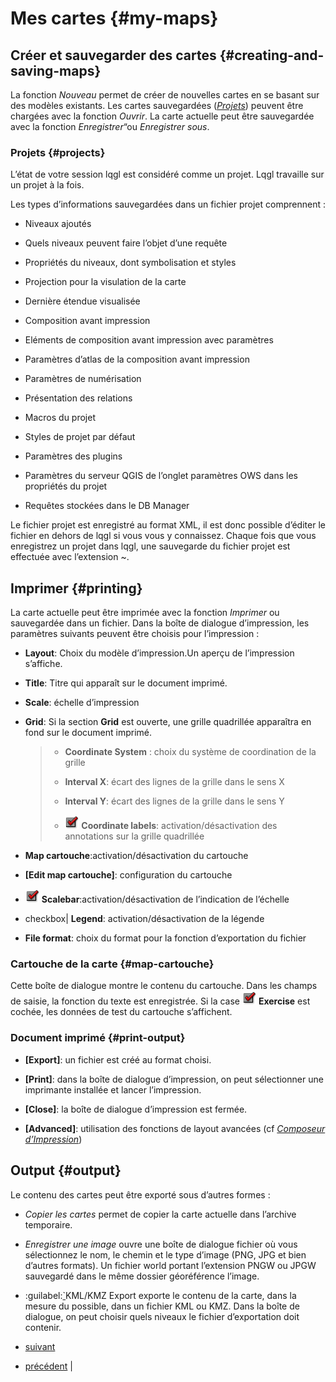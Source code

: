 # Mes cartes {#my-maps}

## Créer et sauvegarder des cartes {#creating-and-saving-maps}

La fonction *Nouveau* permet de créer de nouvelles cartes en se basant sur des modèles existants. Les cartes sauvegardées (<a href="#sec-projects" class="reference internal"><em>Projets</em></a>) peuvent être chargées avec la fonction *Ouvrir*. La carte actuelle peut être sauvegardée avec la fonction *Enregistrer*“ou *Enregistrer sous*.


### Projets {#projects}

L’état de votre session lqgl est considéré comme un projet. Lqgl travaille sur un projet à la fois.

Les types d’informations sauvegardées dans un fichier projet comprennent :

-   Niveaux ajoutés

-   Quels niveaux peuvent faire l’objet d’une requête

-   Propriétés du niveaux, dont symbolisation et styles

-   Projection pour la visulation de la carte

-   Dernière étendue visualisée

-   Composition avant impression

-   Eléments de composition avant impression avec paramètres

-   Paramètres d’atlas de la composition avant impression

-   Paramètres de numérisation

-   Présentation des relations

-   Macros du projet

-   Styles de projet par défaut

-   Paramètres des plugins

-   Paramètres du serveur QGIS de l’onglet paramètres OWS dans les propriétés du projet

-   Requêtes stockées dans le DB Manager

Le fichier projet est enregistré au format XML, il est donc possible d’éditer le fichier en dehors de lqgl si vous vous y connaissez. Chaque fois que vous enregistrez un projet dans lqgl, une sauvegarde du fichier projet est effectuée avec l’extension ~.

## Imprimer {#printing}

La carte actuelle peut être imprimée avec la fonction *Imprimer* ou sauvegardée dans un fichier. Dans la boîte de dialogue d’impression, les paramètres suivants peuvent être choisis pour l’impression :

-   **Layout**: Choix du modèle d’impression.Un aperçu de l’impression s’affiche.

-   **Title**: Titre qui apparaît sur le document imprimé.

-   **Scale**: échelle d’impression

-   **Grid**: Si la section **Grid** est ouverte, une grille quadrillée apparaîtra en fond sur le document imprimé.

    > -   **Coordinate System** : choix du système de coordination de la grille
    >
    > -   **Interval X**: écart des lignes de la grille dans le sens X
    >
    > -   **Interval Y**: écart des lignes de la grille dans le sens Y
    >
    > -   <a href="../../images/checkbox.png" class="reference internal"><img src="../../images/checkbox.png" alt="checkbox" /></a> **Coordinate labels**: activation/désactivation des annotations sur la grille quadrillée
    >
-   **Map cartouche**:activation/désactivation du cartouche

-   **\[Edit map cartouche\]**: configuration du cartouche

-   <a href="../../images/checkbox.png" class="reference internal"><img src="../../images/checkbox.png" alt="checkbox" /></a> **Scalebar**:activation/désactivation de l’indication de l’échelle

-   checkbox| **Legend**: activation/désactivation de la légende

-   **File format**: choix du format pour la fonction d’exportation du fichier

### Cartouche de la carte {#map-cartouche}

Cette boîte de dialogue montre le contenu du cartouche. Dans les champs de saisie, la fonction du texte est enregistrée. Si la case <a href="../../images/checkbox.png" class="reference internal"><img src="../../images/checkbox.png" alt="checkbox" /></a> **Exercise** est cochée, les données de test du cartouche s’affichent.

### Document imprimé {#print-output}

-   **\[Export\]**: un fichier est créé au format choisi.

-   **\[Print\]**: dans la boîte de dialogue d’impression, on peut sélectionner une imprimante installée et lancer l’impression.

-   **\[Close\]**: la boîte de dialogue d’impression est fermée.

-   **\[Advanced\]**: utilisation des fonctions de layout avancées (cf <a href="../print_composer/print_composer.html#label-printcomposer" class="reference internal"><em>Composeur d’Impression</em></a>)


## Output {#output}


Le contenu des cartes peut être exporté sous d’autres formes :

-   *Copier les cartes* permet de copier la carte actuelle dans l’archive temporaire.

-   *Enregistrer une image* ouvre une boîte de dialogue fichier où vous sélectionnez le nom, le chemin et le type d’image (PNG, JPG et bien d’autres formats). Un fichier world portant l’extension PNGW ou JPGW sauvegardé dans le même dossier géoréférence l’image.

-   :guilabel:[<span id="id2" class="problematic">\`</span>](#id1)KML/KMZ Export exporte le contenu de la carte, dans la mesure du possible, dans un fichier KML ou KMZ. Dans la boîte de dialogue, on peut choisir quels niveaux le fichier d’exportation doit contenir.

-   [suivant](view.html "Vue")
-   [précédent](../introduction/qgis_gui.html "Interface de KADAS") |



